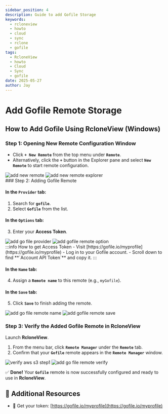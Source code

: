 ```yaml
---
sidebar_position: 4
description: Guide to add Gofile Storage
keywords:
  - rcloneview
  - howto
  - cloud
  - sync
  - rclone
  - gofile
tags:
  - RcloneView
  - howto
  - Cloud
  - Sync
  - gofile
date: 2025-05-27
author: Jay
---
```

# Add Gofile Remote Storage

## How to Add Gofile Using RcloneView (Windows)


### Step 1: Opening New Remote Configuration Window

- Click **`+ New Remote`** from the top menu under **`Remote`**.
- Alternatively, click the **`+`** button in the Explorer pane and select **`New Remote`** to start remote configuration.

<div class="img-grid-2">
<img src="/support/images/en/howto/remote-storage-connection-settings/add-new-remote.png" alt="add new remote" class="img-medium img-center" />
<img src="/support/images/en/howto/remote-storage-connection-settings/add-new-remote-explorer.png" alt="add new remote explorer" class="img-medium img-center" />
</div>
### Step 2: Adding Gofile Remote

#### In the **`Provider`** tab:

1. Search for **`gofile`**.
2. Select **`Gofile`** from the list.

#### In the **`Options`** tab:

3. Enter your **Access Token**.

<div class="img-grid-2">
<img src="/support/images/en/howto/remote-storage-connection-settings/add-gofile-remote-provider.png" alt="add go file provider" class="img-medium img-center" />
<img src="/support/images/en/howto/remote-storage-connection-settings/add-gofile-remote-option.png" alt="add gofile remote option" class="img-medium img-center" />
</div>
:::info How to get Access Token
 - Visit [https://gofile.io/myprofile](https://gofile.io/myprofile)
 - Log in to your Gofile account.
- Scroll down to find **`Account API Token`** and copy it.
:::

#### In the **`Name`** tab:

4. Assign a **`Remote name`** to this remote (e.g., `myGofile`).

#### In the **`Save`** tab:

5. Click **`Save`** to finish adding the remote.

<div class="img-grid-2">
<img src="/support/images/en/howto/remote-storage-connection-settings/add-gofile-remote-name.png" alt="add go file remote name" class="img-medium img-center" />
<img src="/support/images/en/howto/remote-storage-connection-settings/add-gofile-remote-save.png" alt="add gofile remote save" class="img-medium img-center" />
</div>


### Step 3: Verify the Added Gofile Remote in RcloneView

Launch **RcloneView**.

1. From the menu bar, click **`Remote Manager`** under the **`Remote`** tab.
2. Confirm that your **`Gofile`** remote appears in the **`Remote Manager`** window.

<div class="img-grid-2">
<img src="/support/images/en/howto/Remote Storage Connection Settings/Connect using CLI/add-icloud-verify-step1.png" alt="verify aws s3 step1" class="img-medium img-center" />
<img src="/support/images/en/howto/remote-storage-connection-settings/add-gofile-remote-verify.png" alt="add go file remote verify" class="img-medium img-center" />
</div>


✅ **Done!** Your **`Gofile`** remote is now successfully configured and ready to use in **RcloneView**.


## 🔗 Additional Resources

- 🔐 Get your token: [https://gofile.io/myprofile](https://gofile.io/myprofile)
